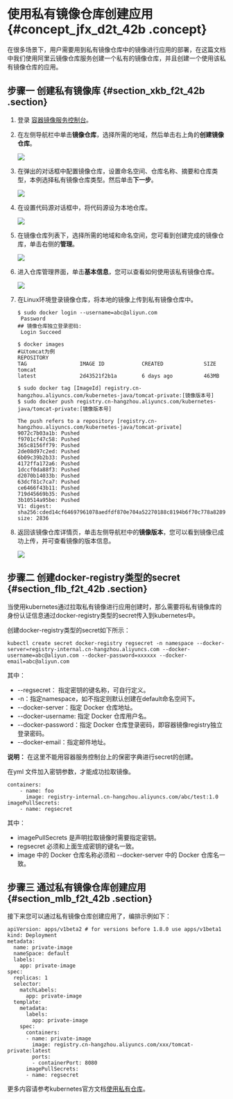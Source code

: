 # 使用私有镜像仓库创建应用 {#concept_jfx_d2t_42b .concept}

在很多场景下，用户需要用到私有镜像仓库中的镜像进行应用的部署，在这篇文档中我们使用阿里云镜像仓库服务创建一个私有的镜像仓库，并且创建一个使用该私有镜像仓库的应用。

## 步骤一 创建私有镜像库 {#section_xkb_f2t_42b .section}

1.  登录 [容器镜像服务控制台](https://cr.console.aliyun.com/)。
2.  在左侧导航栏中单击**镜像仓库**，选择所需的地域，然后单击右上角的**创建镜像仓库**。

    ![](http://static-aliyun-doc.oss-cn-hangzhou.aliyuncs.com/assets/img/16441/15362248467483_zh-CN.png)

3.  在弹出的对话框中配置镜像仓库，设置命名空间、仓库名称、摘要和仓库类型，本例选择私有镜像仓库类型。然后单击**下一步**。

    ![](http://static-aliyun-doc.oss-cn-hangzhou.aliyuncs.com/assets/img/16441/15362248467484_zh-CN.png)

4.  在设置代码源对话框中，将代码源设为本地仓库。

    ![](http://static-aliyun-doc.oss-cn-hangzhou.aliyuncs.com/assets/img/16441/15362248467485_zh-CN.png)

5.  在镜像仓库列表下，选择所需的地域和命名空间，您可看到创建完成的镜像仓库，单击右侧的**管理**。

    ![](http://static-aliyun-doc.oss-cn-hangzhou.aliyuncs.com/assets/img/16441/15362248467489_zh-CN.png)

6.  进入仓库管理界面，单击**基本信息**，您可以查看如何使用该私有镜像仓库。

    ![](http://static-aliyun-doc.oss-cn-hangzhou.aliyuncs.com/assets/img/16441/153622484611349_zh-CN.png)

7.  在Linux环境登录镜像仓库，将本地的镜像上传到私有镜像仓库中。

    ```
    $ sudo docker login --username=abc@aliyun.com
     Password                                                                                 ## 镜像仓库独立登录密码:
     Login Succeed
     
    $ docker images                                                                             #以tomcat为例
    REPOSITORY                                                                 TAG                 IMAGE ID            CREATED             SIZE
    tomcat                                                                     latest              2d43521f2b1a        6 days ago          463MB
    
    $ sudo docker tag [ImageId] registry.cn-hangzhou.aliyuncs.com/kubernetes-java/tomcat-private:[镜像版本号]           
    $ sudo docker push registry.cn-hangzhou.aliyuncs.com/kubernetes-java/tomcat-private:[镜像版本号]                      
     
    The push refers to a repository [registry.cn-hangzhou.aliyuncs.com/kubernetes-java/tomcat-private]
    9072c7b03a1b: Pushed
    f9701cf47c58: Pushed
    365c8156ff79: Pushed
    2de08d97c2ed: Pushed
    6b09c39b2b33: Pushed
    4172ffa172a6: Pushed
    1dccf0da88f3: Pushed
    d2070b14033b: Pushed
    63dcf81c7ca7: Pushed
    ce6466f43b11: Pushed
    719d45669b35: Pushed
    3b10514a95be: Pushed
    V1: digest: sha256:cded14cf64697961078aedfdf870e704a52270188c8194b6f70c778a8289d87e size: 2836
    ```

8.  返回该镜像仓库详情页，单击左侧导航栏中的**镜像版本**，您可以看到镜像已成功上传，并可查看镜像的版本信息。

    ![](http://static-aliyun-doc.oss-cn-hangzhou.aliyuncs.com/assets/img/16441/153622484611362_zh-CN.png)


## 步骤二 创建docker-registry类型的secret {#section_flb_f2t_42b .section}

当使用kubernetes通过拉取私有镜像进行应用创建时，那么需要将私有镜像库的身份认证信息通过docker-registry类型的secret传入到kubernetes中。

创建docker-registry类型的secret如下所示：

```
kubectl create secret docker-registry regsecret -n namespace --docker-server=registry-internal.cn-hangzhou.aliyuncs.com --docker-username=abc@aliyun.com --docker-password=xxxxxx --docker-email=abc@aliyun.com
```

其中：

-   --regsecret： 指定密钥的键名称，可自行定义。
-   -n：指定namespace，如不指定则默认创建在default命名空间下。
-   --docker-server：指定 Docker 仓库地址。
-   --docker-username: 指定 Docker 仓库用户名。
-   --docker-password：指定 Docker 仓库登录密码，即容器镜像registry独立登录密码。
-   --docker-email：指定邮件地址。

**说明：** 在这里不能用容器服务控制台上的保密字典进行secret的创建。

在yml 文件加入密钥参数，才能成功拉取镜像。

```
containers:
    - name: foo
      image: registry-internal.cn-hangzhou.aliyuncs.com/abc/test:1.0
imagePullSecrets:
    - name: regsecret
```

其中：

-   imagePullSecrets 是声明拉取镜像时需要指定密钥。
-   regsecret 必须和上面生成密钥的键名一致。
-   image 中的 Docker 仓库名称必须和 --docker-server 中的 Docker 仓库名一致。

## 步骤三 通过私有镜像仓库创建应用 {#section_mlb_f2t_42b .section}

接下来您可以通过私有镜像仓库创建应用了，编排示例如下：

```
apiVersion: apps/v1beta2 # for versions before 1.8.0 use apps/v1beta1
kind: Deployment 
metadata: 
  name: private-image
  nameSpace: default  
  labels:  
    app: private-image  
spec:   
  replicas: 1
  selector:
    matchLabels:
      app: private-image
  template:
    metadata:
      labels:
        app: private-image
    spec:
      containers:
      - name: private-image
        image: registry.cn-hangzhou.aliyuncs.com/xxx/tomcat-private:latest
        ports:
        - containerPort: 8080
      imagePullSecrets:
      - name: regsecret
```

更多内容请参考kubernetes官方文档[使用私有仓库](https://kubernetes.io/docs/concepts/containers/images/?spm=a2c4g.11186623.2.1.XVyfik#using-a-private-registry)。

